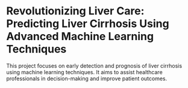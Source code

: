 # Revolutionizing Liver Care: Predicting Liver Cirrhosis Using Advanced Machine Learning Techniques

This project focuses on early detection and prognosis of liver cirrhosis using machine learning techniques.
It aims to assist healthcare professionals in decision-making and improve patient outcomes.
